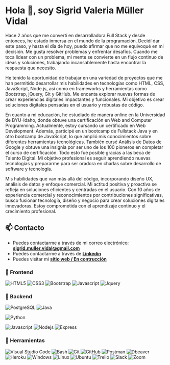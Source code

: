 # Hola 👋, soy Sigrid Valeria Müller Vidal

Hace 2 años que me convertí en desarrolladora Full Stack y desde entonces, he estado inmersa en el mundo de la programación. Decidí dar este paso, y hasta el día de hoy, puedo afirmar que no me equivoqué en mi decisión. Me gusta resolver problemas y enfrentar desafíos. Cuando me toca lidear con un problema, mi mente se convierte en un flujo continuo de ideas y soluciones, trabajando incansablemente hasta encontrar la respuesta que necesito.

He tenido la oportunidad de trabajar en una variedad de proyectos que me han permitido desarrollar mis habilidades en tecnologías como HTML, CSS, JavaScript, Node.js, así como en frameworks y herramientas como Bootstrap, jQuery, Git y GitHub. Me encanta explorar nuevas formas de crear experiencias digitales impactantes y funcionales. Mi objetivo es crear soluciones digitales pensadas en el usuario y robustas de código.

En cuanto a mi educación, he estudiado de manera online en la Universidad de BYU-Idaho, donde obtuve una certificación en Web and Computer Programming. Actualmente, estoy cursando un certificado en Web Development. Además, participé en un bootcamp de Fullstack Java y en otro bootcamp de JavaScript, lo que amplió mis conocimientos sobre diferentes herramientas tecnológicas. También cursé Análisis de Datos de Google y obtuve una insignia por ser uno de los 100 pioneros en completar el curso de certificación. Todo esto fue posible gracias a las beca de Talento Digital.  Mi objetivo profesional es seguir aprendiendo nuevas tecnologías y prepararme para ser oradora en charlas sobre desarrollo de software y tecnología.

Mis habilidades que van más allá del código, incorporando diseño UX, análisis de datos y enfoque comercial. Mi actitud positiva y proactiva se refleja en soluciones eficientes y centradas en el usuario. Con 10 años de experiencia comercial y reconocimientos por contribuciones significativas, busco fusionar tecnología, diseño y negocio para crear soluciones digitales innovadoras. Estoy comprometida con el aprendizaje continuo y el crecimiento profesional.

## 📫 Contacto

- Puedes contactarme a través de mi correo electrónico: **<sigrid.muller.vidal@gmail.com>**
- Puedes contactarme a través de **[Linkedin](https://www.linkedin.com/in/smullervidal/)**
- Puedes visitar mi **[sitio web / En contrucción](https://github.com/SigridMV)**

### 🎨 Frontend

![HTML5](https://img.shields.io/badge/HTML5-E34F26?style=for-the-badge&logo=html5&logoColor=white) ![CSS3](https://img.shields.io/badge/CSS3-1572B6?style=for-the-badge&logo=css3&logoColor=white) ![Bootstrap](https://img.shields.io/badge/Bootstrap-563D7C?style=for-the-badge&logo=bootstrap&logoColor=white) ![Javascript](https://img.shields.io/badge/Javascript-323330?style=for-the-badge&logo=javascript&logoColor=F7DF1E) ![Jquery](https://img.shields.io/badge/jQuery-0769AD?style=for-the-badge&logo=jquery&logoColor=white)

### 🔨 Backend

![PostgreSQL](https://img.shields.io/badge/PostgreSQL-316192?style=for-the-badge&logo=postgresql&logoColor=white)
![Java](https://img.shields.io/badge/Java-316192?style=for-the-badge&logo=Java&logoColor=white)

![Python](https://img.shields.io/badge/Python-3776AB?style=for-the-badge&logo=python&logoColor=white)

![Javascript](https://img.shields.io/badge/Javascript-323330?style=for-the-badge&logo=javascript&logoColor=F7DF1E) ![Nodejs](https://img.shields.io/badge/Node.js-43853D?style=for-the-badge&logo=node.js&logoColor=white) ![Express](https://img.shields.io/badge/Express.js-404D59?style=for-the-badge)

### 📎 Herramientas

![Visual Studio Code](https://img.shields.io/badge/Visual%20Studio%20Code-007ACC?style=for-the-badge&logo=visual-studio-code&logoColor=white) ![Bash](https://img.shields.io/badge/Bash-121011?style=for-the-badge&logo=gnu-bash&logoColor=white) ![Git](https://img.shields.io/badge/git-%23F05033.svg?style=for-the-badge&logo=git&logoColor=white) ![GitHub](https://img.shields.io/badge/github-%23121011.svg?style=for-the-badge&logo=github&logoColor=white) ![Postman](https://img.shields.io/badge/Postman-FF6C37?style=for-the-badge&logo=postman&logoColor=white) ![Dbeaver](https://img.shields.io/badge/DBeaver-EE0000?style=for-the-badge&logo=dbeaver&logoColor=white) ![Heroku](https://img.shields.io/badge/Heroku-430098?style=for-the-badge&logo=heroku&logoColor=white) ![Windows](https://img.shields.io/badge/Windows-0078D6?style=for-the-badge&logo=windows&logoColor=white) ![Linux](https://img.shields.io/badge/Linux-FCC624?style=for-the-badge&logo=linux&logoColor=black) ![Ubuntu](https://img.shields.io/badge/Ubuntu-E95420?style=for-the-badge&logo=ubuntu&logoColor=white) ![Trello](https://img.shields.io/badge/Trello-0052CC?style=for-the-badge&logo=trello&logoColor=white) ![Slack](https://img.shields.io/badge/Slack-4A154B?style=for-the-badge&logo=slack&logoColor=white) ![Zoom](https://img.shields.io/badge/Zoom-2D8CFF?style=for-the-badge&logo=zoom&logoColor=white)
